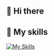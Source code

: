 ## 👋 Hi there 

## 💪 My skills
[![My Skills](https://skillicons.dev/icons?i=html,css,sass,tailwind,mui,js,ts,react,redux,nextjs,vite,webpack,git,figma,firebase)](https://skillicons.dev)
